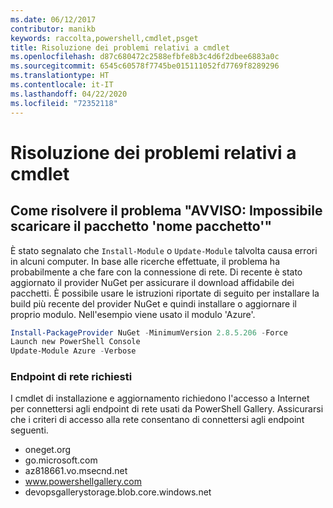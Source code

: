 ```yaml
---
ms.date: 06/12/2017
contributor: manikb
keywords: raccolta,powershell,cmdlet,psget
title: Risoluzione dei problemi relativi a cmdlet
ms.openlocfilehash: d87c680472c2588efbfe8b3c4d6f2dbee6883a0c
ms.sourcegitcommit: 6545c60578f7745be015111052fd7769f8289296
ms.translationtype: HT
ms.contentlocale: it-IT
ms.lasthandoff: 04/22/2020
ms.locfileid: "72352118"
---
```

# <a name="troubleshooting-cmdlets"></a>Risoluzione dei problemi relativi a cmdlet

## <a name="how-to-resolve-warning-package-your-package-name-failed-to-download-issue"></a>Come risolvere il problema "AVVISO: Impossibile scaricare il pacchetto 'nome pacchetto'"

È stato segnalato che `Install-Module` o `Update-Module` talvolta causa errori in alcuni computer. In base alle ricerche effettuate, il problema ha probabilmente a che fare con la connessione di rete. Di recente è stato aggiornato il provider NuGet per assicurare il download affidabile dei pacchetti. È possibile usare le istruzioni riportate di seguito per installare la build più recente del provider NuGet e quindi installare o aggiornare il proprio modulo. Nell'esempio viene usato il modulo 'Azure'.

```powershell
Install-PackageProvider NuGet -MinimumVersion 2.8.5.206 -Force
Launch new PowerShell Console
Update-Module Azure -Verbose
```

### <a name="required-network-endpoints"></a>Endpoint di rete richiesti

I cmdlet di installazione e aggiornamento richiedono l'accesso a Internet per connettersi agli endpoint di rete usati da PowerShell Gallery. Assicurarsi che i criteri di accesso alla rete consentano di connettersi agli endpoint seguenti.

- oneget.org
- go.microsoft.com
- az818661.vo.msecnd.net
- www.powershellgallery.com
- devopsgallerystorage.blob.core.windows.net
